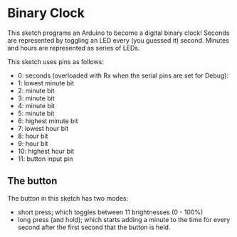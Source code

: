 # Binary Clock
This sketch programs an Arduino to become a digital binary clock! Seconds are represented by
toggling an LED every (you guessed it) second. Minutes and hours are represented as series of LEDs.

This sketch uses pins as follows:
 - 0: seconds (overloaded with Rx when the serial pins are set for Debug):
 - 1: lowest minute bit
 - 2: minute bit
 - 3: minute bit
 - 4: minute bit
 - 5: minute bit
 - 6: highest minute bit
 - 7: lowest hour bit
 - 8: hour bit
 - 9: hour bit
 - 10: highest hour bit
 - 11: button input pin

## The button
The button in this sketch has two modes:
 - short press; which toggles between 11 brightnesses (0 - 100%)
 - long press (and hold); which starts adding a minute to the time for every second after the first
   second that the button is held.
